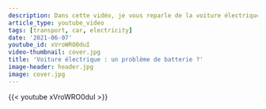 ```yaml
---
description: Dans cette vidéo, je vous reparle de la voiture électrique. J'y compare, notamment, les impacts environnementaux de la voiture électrique et de la voiture thermique.
article_type: youtube_video
tags: [transport, car, electricity]
date: '2021-06-07'
youtube_id: xVroWRO0duI
video-thumbnail: cover.jpg
title: 'Voiture électrique : un problème de batterie ?'
image-header: header.jpg
image: cover.jpg
---
```


{{< youtube xVroWRO0duI >}}